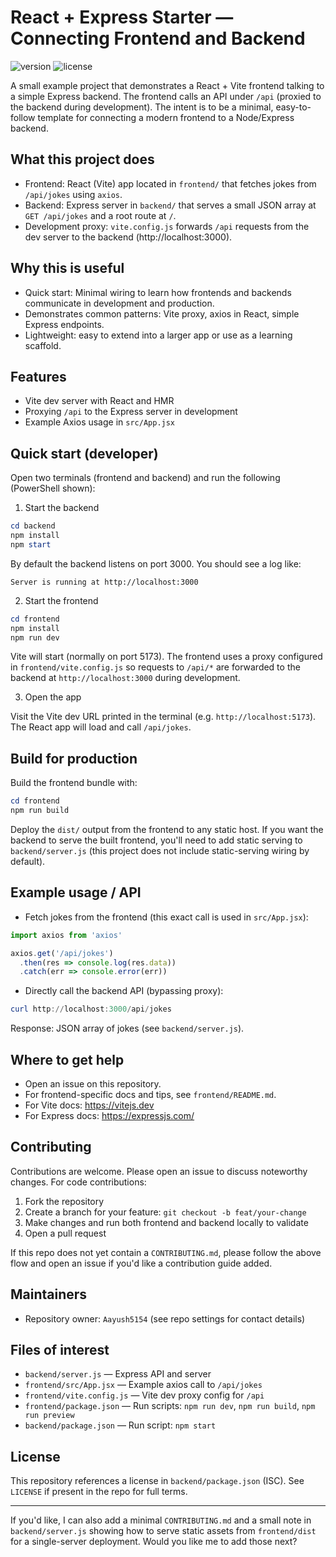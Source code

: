 # React + Express Starter — Connecting Frontend and Backend

![version](https://img.shields.io/badge/version-0.0.0-blue)
![license](https://img.shields.io/badge/license-ISC-lightgrey)

A small example project that demonstrates a React + Vite frontend talking to a simple Express backend. The frontend calls an API under `/api` (proxied to the backend during development). The intent is to be a minimal, easy-to-follow template for connecting a modern frontend to a Node/Express backend.

## What this project does

- Frontend: React (Vite) app located in `frontend/` that fetches jokes from `/api/jokes` using `axios`.
- Backend: Express server in `backend/` that serves a small JSON array at `GET /api/jokes` and a root route at `/`.
- Development proxy: `vite.config.js` forwards `/api` requests from the dev server to the backend (http://localhost:3000).

## Why this is useful

- Quick start: Minimal wiring to learn how frontends and backends communicate in development and production.
- Demonstrates common patterns: Vite proxy, axios in React, simple Express endpoints.
- Lightweight: easy to extend into a larger app or use as a learning scaffold.

## Features

- Vite dev server with React and HMR
- Proxying `/api` to the Express server in development
- Example Axios usage in `src/App.jsx`

## Quick start (developer)

Open two terminals (frontend and backend) and run the following (PowerShell shown):

1) Start the backend

```powershell
cd backend
npm install
npm start
```

By default the backend listens on port 3000. You should see a log like:

```
Server is running at http://localhost:3000
```

2) Start the frontend

```powershell
cd frontend
npm install
npm run dev
```

Vite will start (normally on port 5173). The frontend uses a proxy configured in `frontend/vite.config.js` so requests to `/api/*` are forwarded to the backend at `http://localhost:3000` during development.

3) Open the app

Visit the Vite dev URL printed in the terminal (e.g. `http://localhost:5173`). The React app will load and call `/api/jokes`.

## Build for production

Build the frontend bundle with:

```powershell
cd frontend
npm run build
```

Deploy the `dist/` output from the frontend to any static host. If you want the backend to serve the built frontend, you'll need to add static serving to `backend/server.js` (this project does not include static-serving wiring by default).

## Example usage / API

- Fetch jokes from the frontend (this exact call is used in `src/App.jsx`):

```js
import axios from 'axios'

axios.get('/api/jokes')
  .then(res => console.log(res.data))
  .catch(err => console.error(err))
```

- Directly call the backend API (bypassing proxy):

```powershell
curl http://localhost:3000/api/jokes
```

Response: JSON array of jokes (see `backend/server.js`).

## Where to get help

- Open an issue on this repository.
- For frontend-specific docs and tips, see `frontend/README.md`.
- For Vite docs: https://vitejs.dev
- For Express docs: https://expressjs.com/

## Contributing

Contributions are welcome. Please open an issue to discuss noteworthy changes. For code contributions:

1. Fork the repository
2. Create a branch for your feature: `git checkout -b feat/your-change`
3. Make changes and run both frontend and backend locally to validate
4. Open a pull request

If this repo does not yet contain a `CONTRIBUTING.md`, please follow the above flow and open an issue if you'd like a contribution guide added.

## Maintainers

- Repository owner: `Aayush5154` (see repo settings for contact details)

## Files of interest

- `backend/server.js` — Express API and server
- `frontend/src/App.jsx` — Example axios call to `/api/jokes`
- `frontend/vite.config.js` — Vite dev proxy config for `/api`
- `frontend/package.json` — Run scripts: `npm run dev`, `npm run build`, `npm run preview`
- `backend/package.json` — Run script: `npm start`

## License

This repository references a license in `backend/package.json` (ISC). See `LICENSE` if present in the repo for full terms.

---

If you'd like, I can also add a minimal `CONTRIBUTING.md` and a small note in `backend/server.js` showing how to serve static assets from `frontend/dist` for a single-server deployment. Would you like me to add those next?
